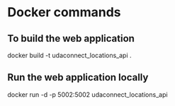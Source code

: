 # Docker commands

## To build the web application
docker build -t udaconnect_locations_api .

## Run the web application locally
docker run -d -p 5002:5002 udaconnect_locations_api

